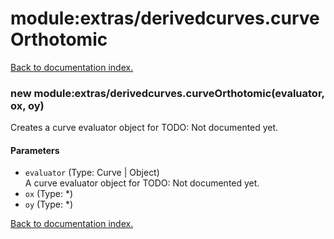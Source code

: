 # module:extras/derivedcurves.curveOrthotomic

[Back to documentation index.](index.md)

<a name='extras_derivedcurves.curveOrthotomic'></a>
### new module:extras/derivedcurves.curveOrthotomic(evaluator, ox, oy)

Creates a curve evaluator object for TODO: Not documented yet.

#### Parameters

* `evaluator` (Type: Curve | Object)<br>A curve evaluator object for TODO: Not documented yet.
* `ox` (Type: *)
* `oy` (Type: *)

[Back to documentation index.](index.md)
